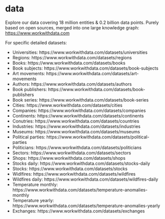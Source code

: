 # data

Explore our data covering 18 million entities & 0.2 billion data points.
Purely based on open sources, merged into one large knowledge graph: https://www.workwithdata.com

For specific detailed datasets:
<ul>
  <li>Universities: https://www.workwithdata.com/datasets/universities</li>
  <li>Regions: https://www.workwithdata.com/datasets/regions</li>
  <li>Books: https://www.workwithdata.com/datasets/books</li>
  <li>Book subjects: https://www.workwithdata.com/datasets/book-subjects</li>
  <li>Art movements: https://www.workwithdata.com/datasets/art-movements</li>
  <li>Authors: https://www.workwithdata.com/datasets/authors</li>
  <li>Book publishers: https://www.workwithdata.com/datasets/book-publishers</li>
  <li>Book series: https://www.workwithdata.com/datasets/book-series</li>
  <li>Cities: https://www.workwithdata.com/datasets/cities</li>
  <li>Companies: https://www.workwithdata.com/datasets/companies</li>
  <li>Continents: https://www.workwithdata.com/datasets/continents</li>
  <li>Conutries: https://www.workwithdata.com/datasets/countries</li>
  <li>Industries: https://www.workwithdata.com/datasets/industries</li>
  <li>Museums: https://www.workwithdata.com/datasets/museums</li>
  <li>Political parties: https://www.workwithdata.com/datasets/political-parties</li>
  <li>Politicians: https://www.workwithdata.com/datasets/politicians</li>
  <li>Sectors: https://www.workwithdata.com/datasets/sectors</li>
  <li>Shops: https://www.workwithdata.com/datasets/shops</li>
  <li>Stocks daily: https://www.workwithdata.com/datasets/stocks-daily</li>
  <li>Stocks: https://www.workwithdata.com/datasets/stocks</li>
  <li>Widlfires: https://www.workwithdata.com/datasets/wildfires</li>
  <li>Wildfires daily: https://www.workwithdata.com/datasets/wildfires-daily</li>
  <li>Temperature monthly: https://www.workwithdata.com/datasets/temperature-anomalies-monthly</li>
  <li>Temperature yearly: https://www.workwithdata.com/datasets/temperature-anomalies-yearly</li>
  <li>Exchanges: https://www.workwithdata.com/datasets/exchanges</li>
</ul>
